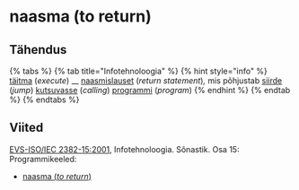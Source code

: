 # naasma (to return)

## Tähendus

{% tabs %}
{% tab title="Infotehnoloogia" %}
{% hint style="info" %}
[täitma](taeitmine-execution.md) (_execute_) __ [naasmislauset](naasmislause-return-statement.md) (_return statement_)_,_ mis põhjustab [siirde](siire-jump.md) (_jump_) [kutsuvasse](kutse-call.md) (_calling_)  [programmi](programm-program.md) (_program_)
{% endhint %}
{% endtab %}
{% endtabs %}

## Viited

[EVS-ISO/IEC 2382-15:2001](https://www.evs.ee/et/evs-iso-iec-2382-15-2001), Infotehnoloogia. Sõnastik. Osa 15: Programmikeeled:

* [naasma (_to return_)](https://www.eki.ee/dict/its/index.cgi?Q=D345FF40-6C03-1014-88DC-FC5F0DBED45A\&F=GUID\&C01=1\&C02=0\&C10=1)
